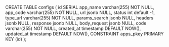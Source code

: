 CREATE TABLE configs (
	id SERIAL
  app_name varchar(255) NOT NULL,
  app_code varchar(255) NOT NULL,
  url jsonb NULL,
  status int default -1,
    type_url varchar(255) NOT NULL,
  params_search jsonb NULL,
    headers jsonb NULL,
  response jsonb NULL,
  body_request jsonb NULL,
  code varchar(255) NOT NULL,
  created_at timestamp DEFAULT NOW(),
  updated_at timestamp DEFAULT NOW(),
  CONSTRAINT apps_pkey PRIMARY KEY (id)
);

